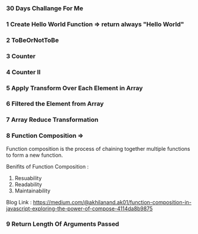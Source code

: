 ### 30 Days Challange For Me

### 1 Create Hello World Function => return always "Hello World"

### 2 ToBeOrNotToBe

### 3 Counter

### 4 Counter II

### 5 Apply Transform Over Each Element in Array

### 6 Filtered the Element from Array

### 7 Array Reduce Transformation

### 8 Function Composition =>

Function composition is the process of chaining together multiple functions to form a new function.

Benifits of Function Composition :

1. Resuability
2. Readability
3. Maintainability

Blog Link : https://medium.com/@akhilanand.ak01/function-composition-in-javascript-exploring-the-power-of-compose-4114da8b9875

### 9 Return Length Of Arguments Passed
